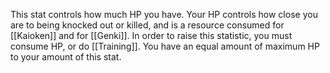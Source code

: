 This stat controls how much HP you have. Your HP controls how close you are to being knocked out or killed, and is a resource consumed for [[Kaioken]] and for [[Genki]]. In order to raise this statistic, you must consume HP, or do [[Training]]. You have an equal amount of maximum HP to your amount of this stat.